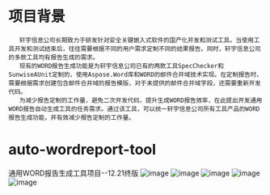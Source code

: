 # 项目背景
       轩宇信息公司长期致力于研发针对安全关键嵌入式软件的国产化开发和测试工具。当使用工具开发和测试结束后，往往需要根据不同的用户需求定制不同的结果报告。同时，轩宇信息公司的多款工具均有报告生成的需求。
       现有的WORD报告生成功能是为轩宇信息公司已有的两款工具SpecChecker和SunwiseAUnit定制的，使用Aspose.Word库和WORD的邮件合并域技术实现。在定制报告时，需要根据需求创建包含邮件合并域的报告模版，对于未提供的邮件合并域字段，还需要重新开发代码。
       为减少报告定制的工作量，避免二次开发代码，提升生成WORD报告效率，在此提出开发通用WORD报告自动生成工具的任务需求。通过该工具，可以统一轩宇信息公司所有工具产品的WORD报告生成功能，并有效减少报告定制的工作量。
# auto-wordreport-tool
通用WORD报告生成工具项目--12.21终版
![image](https://github.com/wangzheng2/auto-wordreport-tool/blob/master/wz/%E5%9B%BE%E7%89%871.png)
![image](https://github.com/wangzheng2/auto-wordreport-tool/blob/master/wz/%E5%9B%BE%E7%89%872.png)
![image](https://github.com/wangzheng2/auto-wordreport-tool/blob/master/wz/%E5%9B%BE%E7%89%873.png)
![image](https://github.com/wangzheng2/auto-wordreport-tool/blob/master/wz/%E5%9B%BE%E7%89%874.png)
![image](https://github.com/wangzheng2/auto-wordreport-tool/blob/master/wz/%E5%9B%BE%E7%89%875.png)
